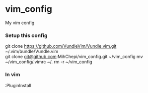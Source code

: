 # vim_config
My vim config

### Setup this config
git clone https://github.com/VundleVim/Vundle.vim.git ~/.vim/bundle/Vundle.vim   
git clone git@github.com:MihChepi/vim_config.git ~/vim_config
mv ~/vim_config/.vimrc ~/.
rm -r ~/vim_config

### In vim 
:PluginInstall

